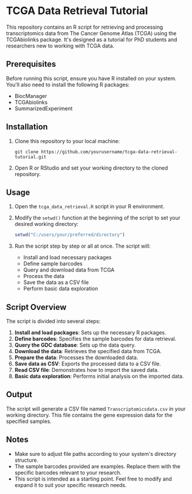 # TCGA Data Retrieval Tutorial

This repository contains an R script for retrieving and processing transcriptomics data from The Cancer Genome Atlas (TCGA) using the TCGAbiolinks package. It's designed as a tutorial for PhD students and researchers new to working with TCGA data.

## Prerequisites

Before running this script, ensure you have R installed on your system. You'll also need to install the following R packages:

- BiocManager
- TCGAbiolinks
- SummarizedExperiment

## Installation

1. Clone this repository to your local machine:
   ```
   git clone https://github.com/yourusername/tcga-data-retrieval-tutorial.git
   ```
2. Open R or RStudio and set your working directory to the cloned repository.

## Usage

1. Open the `tcga_data_retrieval.R` script in your R environment.

2. Modify the `setwd()` function at the beginning of the script to set your desired working directory:
   ```R
   setwd("C:/users/your/preferred/directory")
   ```

3. Run the script step by step or all at once. The script will:
   - Install and load necessary packages
   - Define sample barcodes
   - Query and download data from TCGA
   - Process the data
   - Save the data as a CSV file
   - Perform basic data exploration

## Script Overview

The script is divided into several steps:

1. **Install and load packages**: Sets up the necessary R packages.
2. **Define barcodes**: Specifies the sample barcodes for data retrieval.
3. **Query the GDC database**: Sets up the data query.
4. **Download the data**: Retrieves the specified data from TCGA.
5. **Prepare the data**: Processes the downloaded data.
6. **Save data as CSV**: Exports the processed data to a CSV file.
7. **Read CSV file**: Demonstrates how to import the saved data.
8. **Basic data exploration**: Performs initial analysis on the imported data.

## Output

The script will generate a CSV file named `Transcriptomicsdata.csv` in your working directory. This file contains the gene expression data for the specified samples.

## Notes

- Make sure to adjust file paths according to your system's directory structure.
- The sample barcodes provided are examples. Replace them with the specific barcodes relevant to your research.
- This script is intended as a starting point. Feel free to modify and expand it to suit your specific research needs.

